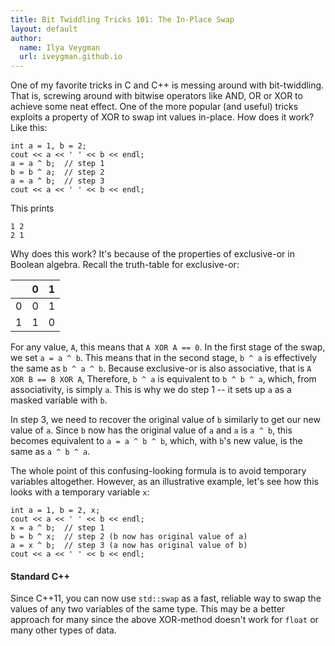 ```yaml
---
title: Bit Twiddling Tricks 101: The In-Place Swap
layout: default
author:
  name: Ilya Veygman
  url: iveygman.github.io
---
```


One of my favorite tricks in C and C++ is messing around with bit-twiddling. That is, screwing around with bitwise operators like AND, OR or XOR to achieve some neat effect. One of the more popular (and useful) tricks exploits a property of XOR to swap int values in-place. How does it work? Like this:

	int a = 1, b = 2;
	cout << a << ' ' << b << endl;
	a = a ^ b;	// step 1
	b = b ^ a;	// step 2
	a = a ^ b;	// step 3
	cout << a << ' ' << b << endl;

This prints

	1 2
	2 1

Why does this work? It's because of the properties of exclusive-or in Boolean algebra. Recall the truth-table for exclusive-or:

|   | 0 | 1 |
|---|---|---|
| 0 | 0 | 1 |
| 1 | 1 | 0 |

For any value, `A`, this means that `A XOR A == 0`. In the first stage of the swap, we set `a = a ^ b`. This means that in the second stage, `b ^ a` is effectively the same as `b ^ a ^ b`. Because exclusive-or is also associative, that is `A XOR B == B XOR A`, Therefore, `b ^ a` is equivalent to `b ^ b ^ a`, which, from associativity, is simply `a`. This is why we do step 1 -- it sets up `a` as a masked variable with `b`.

In step 3, we need to recover the original value of `b` similarly to get our new value of `a`. Since `b` now has the original value of `a` and `a` is `a ^ b`, this becomes equivalent to `a = a ^ b ^ b`, which, with `b`'s new value, is the same as `a ^ b ^ a`.

The whole point of this confusing-looking formula is to avoid temporary variables altogether. However, as an illustrative example, let's see how this looks with a temporary variable `x`:

	int a = 1, b = 2, x;
	cout << a << ' ' << b << endl;
	x = a ^ b;	// step 1
	b = b ^ x;	// step 2 (b now has original value of a)
	a = x ^ b;	// step 3 (a now has original value of b)
	cout << a << ' ' << b << endl;

#### Standard C++

Since C++11, you can now use `std::swap` as a fast, reliable way to swap the values of any two variables of the same type. This may be a better approach for many since the above XOR-method doesn't work for `float` or many other types of data.
